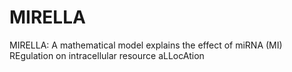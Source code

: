 # MIRELLA
MIRELLA:  A mathematical model explains the effect of miRNA (MI) REgulation on intracellular resource aLLocAtion
